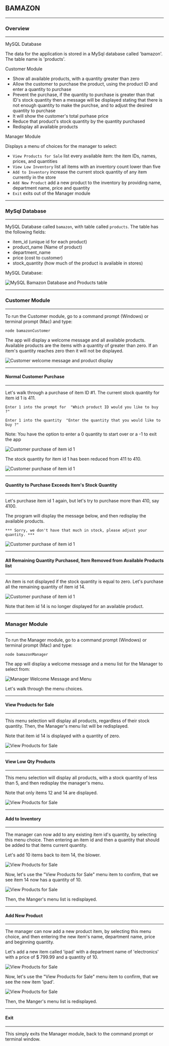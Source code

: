 ## BAMAZON
---
### Overview
---

MySQL Database

The data for the application is stored in a MySql database called 'bamazon'.
The table name is 'products'.

Customer Module

* Show all available products, with a quantity greater than zero
* Allow the customer to purchase the product, using the product ID and enter a quantity to purchase
* Prevent the purchase, if the quantity to purchase is greater than that ID's stock quantity 
  then a message will be displayed stating that there is not enough quantity to make the purchse, 
  and to adjust the desired quantity to purchase
* It will show the customer's total purhase price
* Reduce that product's stock quantity by the quantity purchased
* Redisplay all available products

Manager Module

Displays a menu of choices for the manager to select:

*  `View Products for Sale` list every available item: the item IDs, names, prices, and quantities
*  `View Low Inventory` list all items with an inventory count lower than five
*  `Add to Inventory` increase the current stock quantity of any item currently in the store
*  `Add New Product` add a new product to the inventory by providing name, department name, price and quantity
*  `Exit` exits out of the Manager module
  
---
### MySql Database
---

MySQL Database called `bamazon`, with table called `products`.
The table has the following fields:

   * item_id (unique id for each product)
   * product_name (Name of product)
   * department_name
   * price (cost to customer)
   * stock_quantity (how much of the product is available in stores)

MySQL Database:

![MySQL Bamazon Database and Products table](./images/mysql_db.PNG)


---
### Customer Module
---
To run the Customer module, go to a command prompt (Windows) or terminal prompt (Mac) and type:

`node bamazonCustomer`

The app will display a welcome message and all available products.
Available products are the items with a quantity of greater than zero.
If an item's quantity reaches zero then it will not be displayed.

![Customer welcome message and product display](./images/cust1.PNG)

---
####  Normal Customer Purchase
---
Let's walk through a purchase of item ID #1. The current stock quantity for item id 1 is 411.

``Enter 1 into the prompt for  "Which product ID would you like to buy ?" ``

``Enter 1 into the quantity  "Enter the quantity that you would like to buy ?"``

Note:   You have the option to enter a 0 quantity to start over or a -1 to exit the app

![Customer purchase of item id 1](./images/cust2.PNG)

The stock quantity for item id 1 has been reduced from 411 to 410.

![Customer purchase of item id 1](./images/cust3.PNG)

---
####  Quantity to Purchase Exceeds Item's Stock Quantity
---

Let's purchase item id 1 again, but let's try to purchase more than 410, say 4100.

The program will display the message below, and then redisplay the available products.

   `*** Sorry, we don't have that much in stock, please adjust your quantity. ***`

![Customer purchase of item id 1](./images/cust4.PNG)

---
####  All Remaining Quantity Purchased, Item Removed from Available Products list
---

An item is not displayed if the stock quantity is equal to zero.
Let's purchase all the remaining quantity of item id 14.

![Customer purchase of item id 1](./images/cust5.PNG)

Note that item id 14 is no longer displayed for an available product.


---
### Manager Module
---
To run the Manager module, go to a command prompt (Windows) or terminal prompt (Mac) and type:

`node bamazonManager`

The app will display a welcome message and a menu list for the Manager to select from:

![Manager Welcome Message and Menu](./images/mgr1.PNG)

Let's walk through the menu choices.

---
####  View Products for Sale
---
This menu selection will display all products, regardless of their stock quantity.
Then, the Manager's menu list will be redisplayed.

Note that item id 14 is displayed with a quantity of zero.

![View Products for Sale](./images/mgr2.PNG)


---
####  View Low Qty Products
---
This menu selection will display all products, with a stock quantity of less than 5, and
then redisplay the manager's menu.

Note that only items 12 and 14 are displayed.

![View Products for Sale](./images/mgr3.PNG)


---
####  Add to Inventory
---
The manager can now add to any existing item id's quantity, by selecting this menu choice.
Then entering an item id and then a quantity that should be added to that items current quantity.

Let's add 10 items back to item 14, the blower.

![View Products for Sale](./images/mgr4.PNG)

Now, let's use the "View Products for Sale" menu item to confirm, that we see item 14 now has a quantity of 10.

![View Products for Sale](./images/mgr5.PNG)

Then, the Manger's menu list is redisplayed.

---
####  Add New Product
---
The manager can now add a new product item, by selecting this menu choice, and 
then entering the new item's name, department name, price and beginning quantity.

Let's add a new item called 'ipad' with a department name of 'electronics' with a price of $ 799.99
and a quantity of 10.

![View Products for Sale](./images/mgr6.PNG)

Now, let's use the "View Products for Sale" menu item to confirm, that we see the new item 'ipad'.

![View Products for Sale](./images/mgr7.PNG)


Then, the Manger's menu list is redisplayed.


---
####  Exit
---

This simply exits the Manager module, back to the command prompt or terminal window.




